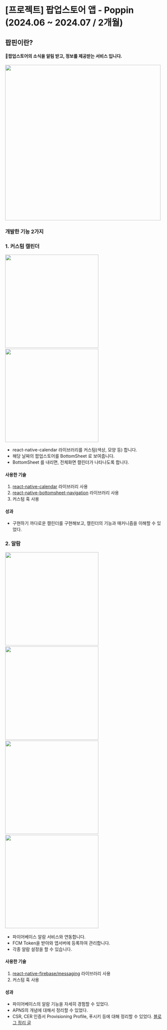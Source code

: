 # [프로젝트] 팝업스토어 앱 - Poppin (2024.06 ~ 2024.07 / 2개월)

## **팝핀이란?**

#### 팝업스토어의 소식을 알림 받고, 정보를 제공받는 서비스 입니다.

<img src="poppin_store.png" width=500/>

### 개발한 기능 2가지

### 1. 커스텀 캘린더

<img src="calendar02.PNG" width=300/>&nbsp;
<img src="calendarFull.PNG" width=300/>

- react-native-calendar 라이브러리를 커스텀(색상, 모양 등) 합니다.
- 해당 날짜의 팝업스토어를 BottomSheet 로 보여줍니다.
- BottomSheet 를 내리면, 전체화면 캘린더가 나타나도록 합니다.
#### 사용한 기술
1. [react-native-calendar](https://www.npmjs.com/package/react-native-calendars) 라이브러리 사용
2. [react-native-bottomsheet-navigation](https://www.npmjs.com/package/react-native-bottomsheet-navigation) 라이브러리 사용
3. 커스텀 훅 사용

#### 성과
- 구현하기 까다로운 캘린더를 구현해보고, 캘린더의 기능과 매커니즘을 이해할 수 있었다.
    

### 2. 알람
<img src="alarmList.png" width=300/>&nbsp;
<img src="alarmListNon.png" width=300/>&nbsp;
<img src="alarmSettingOn.png" width=300/>&nbsp;
<img src="alarmNoti.PNG" width=300/>&nbsp;

- 파이어베이스 알람 서비스와 연동합니다.
- FCM Token을 받아와 앱서버에 등록하여 관리합니다.
- 각종 알람 설정을 할 수 있습니다.
#### 사용한 기술
1. [react-native-firebase/messaging](https://www.npmjs.com/package/@react-native-firebase/messaging) 라이브러리 사용
2. 커스텀 훅 사용
    
#### 성과
- 파이어베이스의 알람 기능을 자세히 경험할 수 있었다.
- APNS의 개념에 대해서 정리할 수 있었다.
- CSR, CER 인증서 Provisioning Profile, 푸시키 등에 대해 정리할 수 있었다. [블로그 정리 글](https://velog.io/@unknown420/iOS-%EC%9D%B8%EC%A6%9D%EC%84%9C-%EA%B0%80%EC%9D%B4%EB%93%9C-1%ED%83%84-CSR-%EC%8B%A0%EC%B2%AD%EC%84%9C%EC%99%80-CER-%EC%9D%B8%EC%A6%9D%EC%84%9C)
